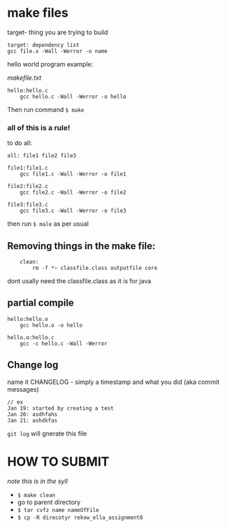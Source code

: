 # make files

target- thing you are trying to build



```
target: dependency list
gcc file.x -Wall -Werror -o name
```


hello world program example: 

*makefile.txt*
```
hello:hello.c
    gcc hello.c -Wall -Werror -o hello
```

Then run command ```$ make```


### all of this is a rule!

to do all: 

```
all: file1 file2 file3

file1:file1.c
    gcc file1.c -Wall -Werror -o file1

file2:file2.c
    gcc file2.c -Wall -Werror -o file2 

file3:file3.c
    gcc file3.c -Wall -Werror -o file3
```

then run ```$ male``` as per usual

## Removing things in the make file: 

```
    clean: 
        rm -f *~ classfile.class outputfile core
```
dont usally need the classfile.class as it is for java

## partial compile
```
hello:hello.o
    gcc hello.o -o hello

hello.o:hello.c
    gcc -c hello.c -Wall -Werror
```

## Change log
name it CHANGELOG - simply a timestamp and what you did (aka commit messages)
```
// ex
Jan 19: started by creating a test
Jan 20: asdhfahs
Jan 21: ashdkfas
```

```git log``` will gnerate this file

# HOW TO SUBMIT
  *note this is in the syll*

  * ```$ make clean```
  * go to parent directory
  * ```$ tar cvfz name nameOfFile```
  * ```$ cp -R direcotyr rekow_ella_assignment0```
